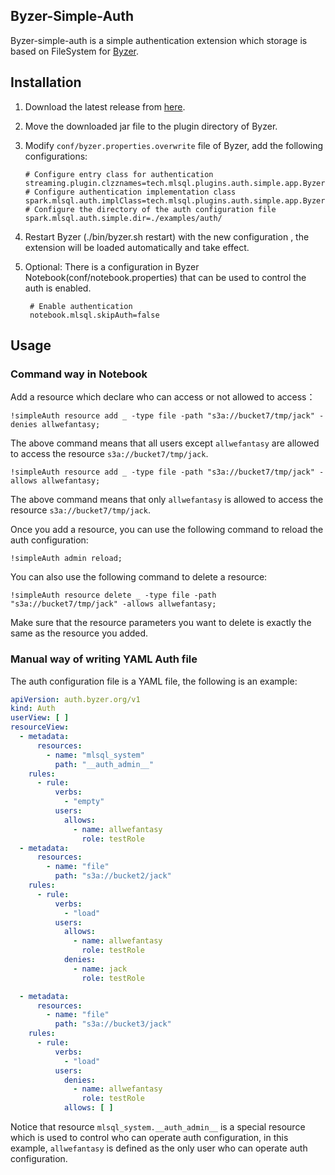 ## Byzer-Simple-Auth

Byzer-simple-auth is a simple authentication extension which storage is based on FileSystem
for [Byzer](http://github.com/byzer-org/byzer-lang).

## Installation

1. Download the latest release
   from [here](http://store.mlsql.tech/run?action=downloadPlugin&pluginType=MLSQL_PLUGIN&pluginName=byzer-simple-auth-3.3&version=0.1.0-SNAPSHOT).
2. Move the downloaded jar file to the plugin directory of Byzer.
3. Modify `conf/byzer.properties.overwrite` file of Byzer, add the following configurations:

   ```properties
   # Configure entry class for authentication 
   streaming.plugin.clzznames=tech.mlsql.plugins.auth.simple.app.ByzerSimpleAuthApp
   # Configure authentication implementation class 
   spark.mlsql.auth.implClass=tech.mlsql.plugins.auth.simple.app.ByzerSimpleAuth 
   # Configure the directory of the auth configuration file
   spark.mlsql.auth.simple.dir=./examples/auth/
   ```

4. Restart Byzer (./bin/byzer.sh restart) with the new configuration , the extension will be loaded automatically and
   take effect.
5. Optional: There is a configuration in Byzer Notebook(conf/notebook.properties) that can be used to control the auth
   is enabled.

   ```properties
    # Enable authentication
    notebook.mlsql.skipAuth=false
   ```

## Usage

### Command way in Notebook

Add a resource which declare who can access or not allowed to access：

```shell
!simpleAuth resource add _ -type file -path "s3a://bucket7/tmp/jack" -denies allwefantasy;
```

The above command means that all users except `allwefantasy` are allowed to access the
resource `s3a://bucket7/tmp/jack`.

```shell
!simpleAuth resource add _ -type file -path "s3a://bucket7/tmp/jack" -allows allwefantasy;
```

The above command means that only `allwefantasy` is allowed to access the resource `s3a://bucket7/tmp/jack`.

Once you add a resource, you can use the following command to reload the auth configuration:

```shell
!simpleAuth admin reload;
```

You can also use the following command to delete a resource:

```shell
!simpleAuth resource delete _ -type file -path "s3a://bucket7/tmp/jack" -allows allwefantasy;
```

Make sure that the resource parameters you want to delete is exactly the same as the resource you added.

### Manual way of writing YAML Auth file

The auth configuration file is a YAML file, the following is an example:

```yaml
apiVersion: auth.byzer.org/v1
kind: Auth
userView: [ ]
resourceView:
  - metadata:
      resources:
        - name: "mlsql_system"
          path: "__auth_admin__"
    rules:
      - rule:
          verbs:
            - "empty"
          users:
            allows:
              - name: allwefantasy
                role: testRole
  - metadata:
      resources:
        - name: "file"
          path: "s3a://bucket2/jack"
    rules:
      - rule:
          verbs:
            - "load"
          users:
            allows:
              - name: allwefantasy
                role: testRole
            denies:
              - name: jack
                role: testRole

  - metadata:
      resources:
        - name: "file"
          path: "s3a://bucket3/jack"
    rules:
      - rule:
          verbs:
            - "load"
          users:
            denies:
              - name: allwefantasy
                role: testRole
            allows: [ ]

```

Notice that resource `mlsql_system.__auth_admin__` is a special resource which is used to control who can operate auth
configuration,
in this example, `allwefantasy` is defined as the only user who can operate auth configuration.





